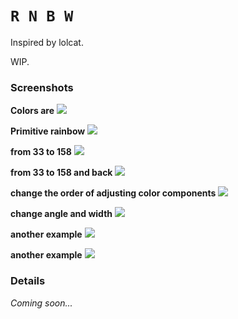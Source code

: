 # `R N B W`
  
Inspired by lolcat.  
  
WIP.  
   
### Screenshots  
  
**Colors are**
![](https://user-images.githubusercontent.com/22116479/31865653-f8eb84ee-b77a-11e7-8eba-d525361bd31c.png)
  
**Primitive rainbow**
![](https://user-images.githubusercontent.com/22116479/31865494-6ef01d56-b778-11e7-9f06-dba989feb32c.png)  
  
**from 33 to 158**
![](https://user-images.githubusercontent.com/22116479/31865493-6ed4e23e-b778-11e7-9f9b-5b375b053118.png)  
  
**from 33 to 158 and back**
![](https://user-images.githubusercontent.com/22116479/31865433-9b0ca3a6-b777-11e7-806c-84ab0dc96a64.png)  
  
**change the order of adjusting color components**
![](https://user-images.githubusercontent.com/22116479/31865432-9af25f64-b777-11e7-9115-e1d55c0b5c62.png)  
  
**change angle and width**
![](https://user-images.githubusercontent.com/22116479/31865417-84e97f7c-b777-11e7-800e-eb0ec41f9507.png)  
  
**another example**
![](https://user-images.githubusercontent.com/22116479/31865416-84ceffa8-b777-11e7-9187-55f88c507500.png)  
  
**another example**
![](https://user-images.githubusercontent.com/22116479/31865708-c9d80e06-b77b-11e7-86c5-a4d29a984ce7.png)  
  
### Details
   
*Coming soon...*  
  
